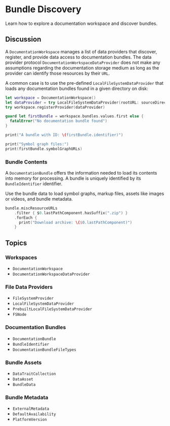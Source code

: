 # Bundle Discovery

Learn how to explore a documentation workspace and discover bundles.

## Discussion

A ``DocumentationWorkspace`` manages a list of data providers that discover, register, and provide data access to documentation bundles. The data provider protocol ``DocumentationWorkspaceDataProvider`` does not make any assumptions regarding the documentation storage medium as long as the provider can identify those resources by their `URL`.

A common case is to use the pre-defined ``LocalFileSystemDataProvider`` that loads any documentation bundles found in a given directory on disk:

```swift
let workspace = DocumentationWorkspace()
let dataProvider = try LocalFileSystemDataProvider(rootURL: sourceDirectoryURL)
try workspace.registerProvider(dataProvider)

guard let firstBundle = workspace.bundles.values.first else {
  fatalError("No documentation bundle found")
}

print("A bundle with ID: \(firstBundle.identifier)")

print("Symbol graph files:")
print(firstBundle.symbolGraphURLs)
```

### Bundle Contents

A ``DocumentationBundle`` offers the information needed to load its contents into memory for processing. A bundle is uniquely identified by its ``BundleIdentifier`` identifier.

Use the bundle data to load symbol graphs, markup files, assets like images or videos, and bundle metadata.

```swift
bundle.miscResourceURLs
    .filter { $0.lastPathComponent.hasSuffix(".zip") }
    .forEach {
      print("Download archive: \($0.lastPathComponent)")
    }
```

## Topics

### Workspaces

- ``DocumentationWorkspace``
- ``DocumentationWorkspaceDataProvider``

### File Data Providers

- ``FileSystemProvider``
- ``LocalFileSystemDataProvider``
- ``PrebuiltLocalFileSystemDataProvider``
- ``FSNode``

### Documentation Bundles

- ``DocumentationBundle``
- ``BundleIdentifier``
- ``DocumentationBundleFileTypes``

### Bundle Assets

- ``DataTraitCollection``
- ``DataAsset``
- ``BundleData``

### Bundle Metadata

- ``ExternalMetadata``
- ``DefaultAvailability``
- ``PlatformVersion``

<!-- Copyright (c) 2021 Apple Inc and the Swift Project authors. All Rights Reserved. -->
